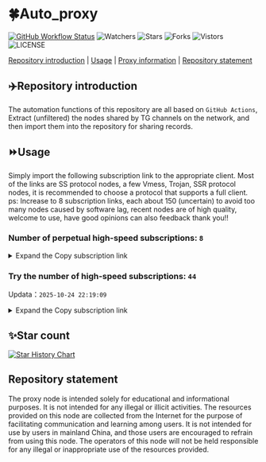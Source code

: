 # 🍀Auto_proxy
[![GitHub Workflow Status](https://img.shields.io/github/actions/workflow/status/PangTouY00/Auto_proxy/main.yml?branch=main)](https://github.com/PangTouY00/Auto_proxy/actions/workflows/main.yml?branch=main) 
![Watchers](https://img.shields.io/github/watchers/w1770946466/Auto_proxy) ![Stars](https://img.shields.io/github/stars/PangTouY00/Auto_proxy) ![Forks](https://img.shields.io/github/forks/w1770946466/Auto_proxy) ![Vistors](https://visitor-badge.laobi.icu/badge?page_id=PangTouY00.Auto_proxy) ![LICENSE](https://img.shields.io/badge/license-CC%20BY--SA%204.0-green.svg)

[Repository introduction](https://github.com/PangTouY00/Auto_proxy#Repositoryintroduction) | [Usage](https://github.com/PangTouY00/Auto_proxy#Usage) | [Proxy information](https://github.com/PangTouY00/Auto_proxy#Proxyinformation) | [Repository statement](https://github.com/PangTouY00/Auto_proxy#Repositorystatement)

## ✈️Repository introduction
The automation functions of this repository are all based on `GitHub Actions`,
Extract (unfiltered) the nodes shared by TG channels on the network, and then import them into the repository for sharing records.

## ⏩Usage
Simply import the following subscription link to the appropriate client. Most of the links are SS protocol nodes, a few Vmess, Trojan, SSR protocol nodes, it is recommended to choose a protocol that supports a full client.
ps: Increase to 8 subscription links, each about 150 (uncertain) to avoid too many nodes caused by software lag, recent nodes are of high quality, welcome to use, have good opinions can also feedback thank you!!

### Number of perpetual high-speed subscriptions: `8`

<details>
  <summary>Expand the Copy subscription link</summary>

  
- [Multiprotocol Base64 encoding](https://raw.githubusercontent.com/PangTouY00/Auto_proxy/main/Long_term_subscription1)
`https://raw.githubusercontent.com/PangTouY00/Auto_proxy/main/Long_term_subscription_num`
`Total number of merge nodes: 289`

- [Multiprotocol Base64 encoding](https://raw.githubusercontent.com/PangTouY00/Auto_proxy/main/Long_term_subscription1)
`https://raw.githubusercontent.com/PangTouY00/Auto_proxy/main/Long_term_subscription1`
`Total number of merge nodes: 37`

- [Multiprotocol Base64 encoding](https://raw.githubusercontent.com/PangTouY00/Auto_proxy/main/Long_term_subscription2)
`https://raw.githubusercontent.com/PangTouY00/Auto_proxy/main/Long_term_subscription2`
`Total number of merge nodes: 37`

- [Multiprotocol Base64 encoding](https://raw.githubusercontent.com/PangTouY00/Auto_proxy/main/Long_term_subscription3)
`https://raw.githubusercontent.com/PangTouY00/Auto_proxy/main/Long_term_subscription3`
`Total number of merge nodes: 37`

- [Multiprotocol Base64 encoding](https://raw.githubusercontent.com/PangTouY00/Auto_proxy/main/Long_term_subscription4)
`https://raw.githubusercontent.com/PangTouY00/Auto_proxy/main/Long_term_subscription4`
`Total number of merge nodes: 37`

- [Multiprotocol Base64 encoding](https://raw.githubusercontent.comPangTouY00/Auto_proxy/main/Long_term_subscription5)
`https://raw.githubusercontent.com/PangTouY00/Auto_proxy/main/Long_term_subscription5`
`Total number of merge nodes: 37`

- [Multiprotocol Base64 encoding](https://raw.githubusercontent.com/PangTouY00/Auto_proxy/main/Long_term_subscription6)
`https://raw.githubusercontent.com/PangTouY00/Auto_proxy/main/Long_term_subscription6`
`Total number of merge nodes: 37`

- [Multiprotocol Base64 encoding](https://raw.githubusercontent.com/PangTouY00/Auto_proxy/main/Long_term_subscription7)
`https://raw.githubusercontent.com/PangTouY00/Auto_proxy/main/Long_term_subscription7`
`Total number of merge nodes: 37`

- [Multiprotocol Base64 encoding](https://raw.githubusercontent.com/PangTouY00/Auto_proxy/main/Long_term_subscription8)
`https://raw.githubusercontent.com/PangTouY00/Auto_proxy/main/Long_term_subscription8`
`Total number of merge nodes: 30`

- [Clash subscription](https://raw.githubusercontent.com/PangTouY00/Auto_proxy/main/Long_term_subscription2.yaml)
`https://raw.githubusercontent.com/PangTouY00/Auto_proxy/main/Long_term_subscription1.yaml`


- [Clash subscription](https://raw.githubusercontent.com/PangTouY00/Auto_proxy/main/Long_term_subscription2.yaml)
`https://raw.githubusercontent.com/PangTouY00/Auto_proxy/main/Long_term_subscription2.yaml`


- [Clash subscription](https://raw.githubusercontent.com/PangTouY00/Auto_proxy/main/Long_term_subscription3.yaml)
`https://raw.githubusercontent.com/PangTouY00/Auto_proxy/main/Long_term_subscription3.yaml`
  
</details>

### Try the number of high-speed subscriptions: `44`
Updata：`2025-10-24 22:19:09`


<details>
  <summary>Expand the Copy subscription link</summary>  

































































































































































































































































































































































































































































































































































































































































































































































































































































































































































































































































































































































































































































































































































































































































































































































































































































































































































































































































































































































































































































































































































































































































































































































































































































































































































































































































































































































































































































































































































































































































































































































































































































































































































































































































































































































































































































































































































































































































































































































































































































































































































































































































































































































































































































































































































































































































































































































































































































































































































































































































































































































































































































































































































































































































































































































































































































































































































































































































































































































































































































































































































































































































































































































































































































































































































































































































































































































































































































































































































































































































































































































































































































































































































































































































































































































































































































































































































































































































































































































































































































































































































































































































































































































































































































































































































































































































































































































































































































































































































































































































































































































































































































































































































































































































































































































































































































































































































































































































































































































































































































































































































































































































































































































































































































































































































































































































































































































































































































































































































































































































































































































































































































































































































































































































































































































































































































































































































































































































































































































































































































































































































































































































































































































































































































































































































































































































































































































































































































































































































































































































































































































































































































































































































































































































































































































































































































































































































































































































































































































































































































































































































































































































































































































































































































































































































































































































































































































































































































































































































































































































































































































































































































































































































































































































































































































































































































































































































































































































































































































































































































































































































































































































































































































































































































































































































































































































































































































































































































































































































































































































































































































































































































































































































































































































































































































































































































































































































































































































































































































































































































































































































































































































































































































































































































































































































































































































































































































































































































































































































































































































































































































































































































































































































































































































































































































































































































































































































































































































































































































































































































































































































































































































































































































































































































































































































































































































































































































































































































































































































































































































































































































































































































































































































































































































































































































































































































































































































































































































































































































































































































































































































































































































































































































































































































































































































































































































































































































































































































































































































































































































































































































































































































































































































































































































































































































































































































































































































































































































































































































































































































































































































































































































































































































































































































































































































































































































































































































































































































































































































































































































































































































































































































































































































































































































































































































































































































































































































































































































































































































































































































































































































































































































































































































































































































































































































































































































































































>Trial subscription：
`https://dyhaha.xxttx.cn/api/v1/client/subscribe?token=fab8f3944bb31091760891bca036fcb4`




>Trial subscription：
`https://v2.heiu.me/api/v1/client/subscribe?token=093e96c94ded1e5305b3948f6d056fef`




>Trial subscription：
`https://a.mayi520.shop/api/v1/client/subscribe?token=a65b428ab5556f4e617f6ef92e4e7d63`




>Trial subscription：
`https://old-v2b.linkedton.com/api/v1/client/subscribe?token=a2ffc19913786f3f0e4fe06ef8cdd575`




>Trial subscription：
`https://xbd.iftballs.com/api/v1/client/subscribe?token=f50c53d171ee948f84c728ec92dc3faf`




>Trial subscription：
`https://asdfg.njdjjxjbcbw.icu/api/v1/client/subscribe?token=697c20f60ddea049b9a9ba88cd66749b`




>Trial subscription：
`https://sufujia.top/api/v1/client/subscribe?token=5391d290a63520be30b441b89dcce099`




>Trial subscription：
`http://xxxxyyyy.njdjjxjbcbw.icu/api/v1/client/subscribe?token=c6e379a465d931119172f71ab8e61406`




>Trial subscription：
`https://syhaha.xxttx.cn/api/v1/client/subscribe?token=a490802937bafdf533d569186d7a9004`




>Trial subscription：
`https://hjxixi002.xxttx.cn/api/v1/client/subscribe?token=37542a1b5205c565bb7563fe079a335a`




>Trial subscription：
`https://xxx.yxt999.cn/api/v1/client/subscribe?token=a1473e3aa2b63318cadac06ac32e1daa`




>Trial subscription：
`https://huojian4.top/api/v1/client/subscribe?token=2dd9d7c6231307c7349a5425646535c3`




>Trial subscription：
`https://slianvpn.top/api/v1/client/subscribe?token=42d60025d3bcaf92f9fbaa6a33af27ab`




>Trial subscription：
`https://gods3.dashicn.buzz/api/v1/client/subscribe?token=d793d584e9e2465d5b76512b280e9281`




>Trial subscription：
`https://ylccloud.top/api/v1/client/subscribe?token=ac6fa9dd8607adea936cf385a8eec363`




>Trial subscription：
`https://fs.v2rayse.com/share/20251022/ip9hv7cp52.txt`




>Trial subscription：
`https://www.56idc.news/api/v1/client/subscribe?token=36c5fe270fe3e7495f3680c366446003`




>Trial subscription：
`https://xixixi003.hjsbssbsbsbsbs.sbs/api/v1/client/subscribe?token=fd33dccc73f89f4c63c7fb00028656ae`




>Trial subscription：
`https://x2b.eans.top/api/v1/client/subscribe?token=f87f83ce101c7890fcb3dfbe703b902e`




>Trial subscription：
`http://tinnyrick8888.com/api/v1/client/subscribe?token=3c5732b064bb0bd3926f946463b2c2e7`




>Trial subscription：
`https://hjxixi003.xxuux.cn/api/v1/client/subscribe?token=aeed4de2d39aebd8b55e7506af6c5879`




>Trial subscription：
`https://tizi8.top/api/v1/client/subscribe?token=a64306573b7f241c637db2a6f829c612`




>Trial subscription：
`https://dyxixi001.xxssx.cn/api/v1/client/subscribe?token=ffaccb510ff2a2bcedc0502576c6452b`




>Trial subscription：
`https://dashuai.us/api/v1/client/subscribe?token=1b53627ca9e7a1208a304d179337531b`




>Trial subscription：
`https://tsxspace.com/api/v1/client/subscribe?token=d7ea239139b48f32454ea8aca94e75ee`




>Trial subscription：
`https://yywhale.com/api/v1/client/subscribe?token=72ca4cf55bcb1ad8db6171fde3b8702f`




>Trial subscription：
`https://multiserver.multiserveradelshoop.com/api/v1/client/subscribe?token=9fbf3f9fe841dbc37c05ba319d6de3bd`




>Trial subscription：
`https://xunyungogogo.xyz/api/v1/client/subscribe?token=1c8540ed34cfd89dec3288481eaabf4e`




>Trial subscription：
`http://107.173.31.17/api/v1/client/subscribe?token=d78c483cd5f07ed344869800f3c1173c`




>Trial subscription：
`https://gods4.dashicn.buzz/api/v1/client/subscribe?token=35d0a74b735ca865698be9fff8c5907f`




>Trial subscription：
`https://xyjs1.buzz/api/v1/client/subscribe?token=280f1790414e7341ccadc5c61de822f5`




>Trial subscription：
`https://slianvpn.com/api/v1/client/subscribe?token=f3a84a33ac25d1e9f0fdde745eb11579`




>Trial subscription：
`https://vaamx.louwangzhiyu.online/api/v1/client/subscribe?token=67bbb76022f030709f1f8d9d6f6629a4`




>Trial subscription：
`https://jshaha.xxttx.cn/api/v1/client/subscribe?token=e901159732221ec30bbba8659ba9ca68`




>Trial subscription：
`https://56idc.news/api/v1/client/subscribe?token=5f2fad5ff7b8894798da4ca361379e47`




>Trial subscription：
`https://kingfisher.top/api/v1/client/subscribe?token=1fa61ced27c58cec8d20868dd9ebcfa8`




>Trial subscription：
`https://jsxixi001.xxssx.cn/api/v1/client/subscribe?token=7ce8fbbf1e1deaccb02f08dce8276c66`




>Trial subscription：
`https://pro.xmyidc.com/api/v1/client/subscribe?token=28e435ef7417facfe37f3dc76fee4881`




>Trial subscription：
`https://www.ch000zy.com/api/v1/client/subscribe?token=ce562cb7182cb1656c34a5d071787b7d`




>Trial subscription：
`https://www.louwangzhiyu.org/api/v1/client/subscribe?token=f93fbe47ee229ea3ee3b51ede9bfa651`




>Trial subscription：
`https://best.nxxbbf.com/api/v1/client/subscribe?token=eb6d3cab46771c9182f08128fa5f049e`




>Trial subscription：
`https://go.yueyun.de/api/v1/client/subscribe?token=b0dc4e6ad143b9a466094ed2b4194cde`




>Trial subscription：
`https://poiuytrewq.yxt999.cn/api/v1/client/subscribe?token=ccbe73fc9bb85659ce12ea0884f135ba`




>Trial subscription：
`https://dl.vfkum.website/api/v1/client/subscribe?token=641f8fb60992bf4d98f7f86e659c65fc`



</details>

## ✨Star count
[![Star History Chart](https://api.star-history.com/svg?repos=PangTouY00/Auto_proxy&type=Date)](https://star-history.com/#w1770946466/Auto_proxy&Date)



## Repository statement
The proxy node is intended solely for educational and informational purposes. It is not intended for any illegal or illicit activities. The resources provided on this node are collected from the Internet for the purpose of facilitating communication and learning among users. It is not intended for use by users in mainland China, and those users are encouraged to refrain from using this node. The operators of this node will not be held responsible for any illegal or inappropriate use of the resources provided.
